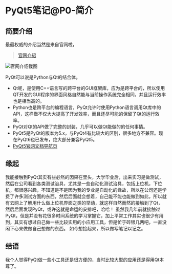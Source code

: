 # PyQt5笔记@P0-简介

##  简要介绍
最最权威的介绍当然是来自官网啦，

> [官网介绍](https://www.riverbankcomputing.com/static/Docs/PyQt5/introduction.html)

![官网介绍截图](https://mmbiz.qpic.cn/mmbiz_png/Vr3P7eyoibzESCuUAic6cl3glEgtv2XKXbYX9pfGco6jPibvO1Z34IicZVppU3USd4pg0tw4XswcYUbmhbrzHMK6HA/0?wx_fmt=png)

PyQt可以说是Python与Qt的结合体。
- Qt呢，是使用C++语言写的跨平台的GUI框架库，应为是跨平台的，所以使用QT开发的GUI程序的界面风格自然能与当前操作系统完全相同，并且运行效率也是相当高的。
- Python也是跨平台的编程语言，PyQt允许时使用Python语言调用Qt库中的API，这样做不仅大大提高了开发效率，而且还尽可能的保留了Qt的运行效率。
- PyQt对Qt的API做了完整的封装，几乎可以做Qt能做的的任何事情。
- PyQt5是PyQt的版本为5.x，与PyQt4有比较大的区别，很多地方不兼容。现在PyQt6也已发布，绝大部分兼容PyQt5。
- [PyQt5官网文档导航页](https://www.riverbankcomputing.com/static/Docs/PyQt5/)

## 缘起
我能接触到PyQt其实有些必然的因果在里头，大学毕业后，出来实习是做测试，然后在公司看到各类测试治具，尤其是一些自动化测试治具，包括上位机，下位机，都很感兴趣，不知道是不是因为我的专业是自动化的缘故，所以在公司还是学费了许多测试方面的东西，然后后面就会想着，自己能不能也能做到如此，所以就有去网上了解用什么做上位机界面之类的举动，就这样自然而然的接触到了Qt，然后后面发现PyQt，或许这就是命运的安排吧，哈哈！
虽然我几年前就接触过PyQt，但是并没有花很多时间系统的学习掌握它，加上平常工作其实也很少有用到，其实有想过自己做一些比较实用的小应用工具，但是忙于碎银几两吧，一直没闲下心来做做自己想做的东西。
如今想捡起来，所以做写笔记以记之。

## 结语
我个人觉得PyQt做一些小工具还是很方便的，当时比较大型的应用还是得用Qt本尊了。


